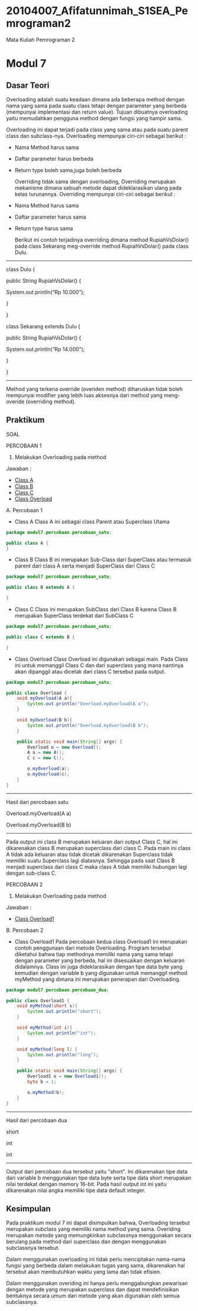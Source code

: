 # 20104007_Afifatunnimah_S1SEA_Pemrograman2
Mata Kuliah Pemrograman 2

# Modul 7

## Dasar Teori

  Overloading adalah suatu keadaan dimana ada beberapa method dengan nama yang sama pada suatu class tetapi dengan parameter yang berbeda (mempunyai implementasi dan return value). Tujuan dibuatnya overloading yaitu memudahkan pengguna method dengan fungsi yang hampir sama.
  
  Overloading ini dapat terjadi pada class yang sama atau pada suatu parent class dan subclass-nya. Overloading mempunyai ciri-ciri sebagai 
berikut :
- Nama Method harus sama
- Daftar parameter harus berbeda
- Return type boleh sama,juga boleh berbeda

  Overriding tidak sama dengan overloading, Overriding merupakan mekanisme dimana sebuah metode dapat dideklarasikan ulang pada kelas turunannya. Overriding mempunyai ciri-ciri sebagai berikut :
- Nama Method harus sama
- Daftar parameter harus sama
- Return type harus sama

  Berikut ini contoh terjadinya overriding dimana method RupiahVsDolar() pada class Sekarang meg-override method RupiahVsDolar() pada class Dulu. 
  
 ***
 
  class Dulu {
  
public String RupiahVsDolar() { 

System.out.println(“Rp 10.000”);

  }
  
}

class Sekarang extends Dulu {

public String RupiahVsDolar() {

System.out.println(“Rp 14.000”);

  }
  
}

***
Method yang terkena override (overiden method) diharuskan tidak boleh mempunyai modifier yang lebih luas aksesnya dari method yang meng-overide (overriding method).

## Praktikum

SOAL

PERCOBAAN 1
  1. Melakukan Overloading pada method

Jawaban :
- [Class A](https://github.com/Afifafa/20104007_Afifatunnimah_S1SEA_Pemrograman2/blob/modul7/src/modul7/percobaan/percobaan_satu/A.java)
- [Class B](https://github.com/Afifafa/20104007_Afifatunnimah_S1SEA_Pemrograman2/blob/modul7/src/modul7/percobaan/percobaan_satu/B.java)
- [Class C](https://github.com/Afifafa/20104007_Afifatunnimah_S1SEA_Pemrograman2/blob/modul7/src/modul7/percobaan/percobaan_satu/C.java)
- [Class Overload](https://github.com/Afifafa/20104007_Afifatunnimah_S1SEA_Pemrograman2/blob/modul7/src/modul7/percobaan/percobaan_satu/Overload.java)

A. Percobaan 1

- Class A
Class A ini sebagai class Parent atau Superclass Utama

```java
package modul7.percobaan.percobaan_satu;

public class A {
}
```

- Class B
Class B ini merupakan Sub-Class dari SuperClass atau termasuk parent dari class A serta menjadi SuperClass dari Class C

```java
package modul7.percobaan.percobaan_satu;

public class B extends A {

}
```

- Class C
Class ini merupakan SubClass dari Class B karena Class B merupakan SuperClass terdekat dari SubClass C

```java
package modul7.percobaan.percobaan_satu;

public class C extends B {

}
```

- Class Overload
Class Overload ini digunakan sebagai main. Pada Class ini untuk memanggil Class C dan dari superclass yang mana nantinya akan dipanggil atau dicetak dari class C tersebut pada output.

```java
package modul7.percobaan.percobaan_satu;

public class Overload {
    void myOverload(A a){
        System.out.println("Overload.myOverload(A a");
    }

    void myOverload(B b){
        System.out.println("Overload.myOverload(B b");
    }

    public static void main(String[] args) {
        Overload o = new Overload();
        A a = new A();
        C c = new C();

        o.myOverload(a);
        o.myOverload(c);
    }
}
```

***

Hasil dari percobaan satu

Overload.myOverload(A a)

Overload.myOverload(B b)

***

Pada output ini class B merupakan keluaran dari output Class C, hal ini dikarenakan class B merupakan superclass dari class C. Pada main ini class A tidak ada keluaran atau tidak dicetak dikarenakan Superclass tidak memiliki suatu Superclass lagi diatasnya. Sehingga pada saat Class B menjadi superclass dari class C maka class A tidak memiliki hubungan lagi dengan sub-class C.

PERCOBAAN 2
  1. Melakukan Overloading pada method

Jawaban :
- [Class Overload1](https://github.com/Afifafa/20104007_Afifatunnimah_S1SEA_Pemrograman2/blob/modul7/src/modul7/percobaan/percobaan_dua/Overload1.java)

B. Percobaan 2

- Class Overload1
Pada percobaan kedua class Overload1 ini merupakan contoh penggunaan dari metode Overloading. Program tersebut diketahui bahwa tiap methodnya memiliki nama yang sama tetapi dengan parameter yang berbeda, hal ini disesuaikan dengan keluaran didalamnya. Class ini juga dideklarasikan dengan tipe data byte yang kemudian dengan variable b yang digunakan untuk memanggil method myMethod yang dimana ini merupakan penerapan dari Overloading.

```java
package modul7.percobaan.percobaan_dua;

public class Overload1 {
    void myMethod(short s){
        System.out.println("short");
    }

    void myMethod(int i){
        System.out.println("int");
    }

    void myMethod(long l) {
        System.out.println("long");
    }

    public static void main(String[] args) {
        Overload1 o = new Overload1();
        byte b = 1;

        o.myMethod(b);
    }
}
```
***

Hasil dari percobaan dua

short

int

int

***

Output dari percobaan dua tersebut yaitu "short". Ini dikarenakan tipe data dari variable b menggunakan tipe data byte serta tipe data short merupakan nilai terdekat dengan memory 16-bit. Pada hasil output int ini yaitu dikarenakan nilai angka memiliki tipe data default integer. 

## Kesimpulan

Pada praktikum modul 7 ini dapat disimpulkan bahwa, Overloading tersebut merupakan subclass yang memiliki nama method yang sama. Overiding merupakan metode yang memungkinkan subclassnya menggunakan secara berulang pada method dari superclass dan dengan menggunakan subclassnya tersebut. 

Dalam menggunakan overloading ini tidak perlu menciptakan nama-nama fungsi yang berbeda dalam melakukan tugas yang sama, dikarenakan hal tersebut akan membutuhkan waktu yang lama dan tidak efisien.

Dalam menggunakan overiding ini hanya perlu menggabungkan pewarisan dengan metode yang merupakan superclass dan dapat mendefinisikan bentuknya secara umum dari metode yang akan digunakan oleh semua subclassnya.
